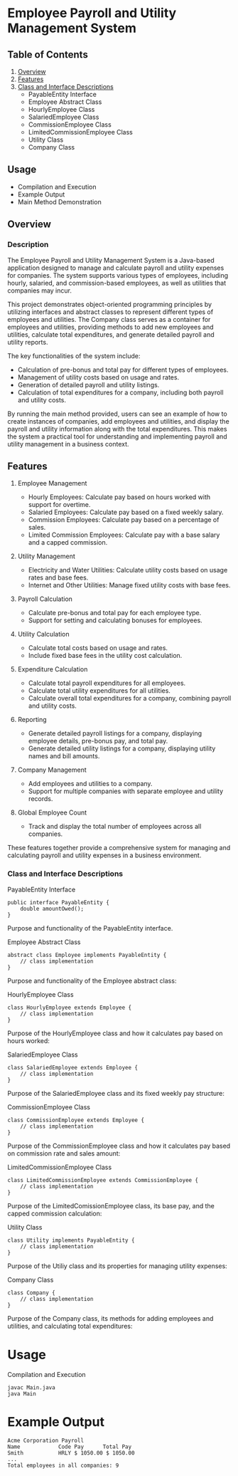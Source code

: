 # Employee Payroll and Utility Management System


## Table of Contents

1. [Overview](#Overview)
2. [Features](#Features)
3. [Class and Interface Descriptions](#Class-and-Interface-Descriptions)
    - PayableEntity Interface
    - Employee Abstract Class
    - HourlyEmployee Class
    - SalariedEmployee Class
    - CommissionEmployee Class
    - LimitedCommissionEmployee Class
    - Utility Class
    - Company Class
   
 ## Usage
- Compilation and Execution
- Example Output
- Main Method Demonstration
  
## Overview
### Description
The Employee Payroll and Utility Management System is a Java-based application designed to manage and calculate payroll and utility expenses for companies. The system supports various types of employees, including hourly, salaried, and commission-based employees, as well as utilities that companies may incur.

This project demonstrates object-oriented programming principles by utilizing interfaces and abstract classes to represent different types of employees and utilities. The Company class serves as a container for employees and utilities, providing methods to add new employees and utilities, calculate total expenditures, and generate detailed payroll and utility reports.

The key functionalities of the system include:

- Calculation of pre-bonus and total pay for different types of employees.
- Management of utility costs based on usage and rates.
- Generation of detailed payroll and utility listings.
- Calculation of total expenditures for a company, including both payroll and utility costs.

By running the main method provided, users can see an example of how to create instances of companies, add employees and utilities, and display the payroll and utility information along with the total expenditures. This makes the system a practical tool for understanding and implementing payroll and utility management in a business context.

## Features

1. Employee Management
    - Hourly Employees: Calculate pay based on hours worked with support for overtime.
    - Salaried Employees: Calculate pay based on a fixed weekly salary.
    - Commission Employees: Calculate pay based on a percentage of sales.
    - Limited Commission Employees: Calculate pay with a base salary and a capped commission.

2. Utility Management
    - Electricity and Water Utilities: Calculate utility costs based on usage rates and base fees.
    - Internet and Other Utilities: Manage fixed utility costs with base fees.

3. Payroll Calculation
    - Calculate pre-bonus and total pay for each employee type.
    - Support for setting and calculating bonuses for employees.

4. Utility Calculation
    - Calculate total costs based on usage and rates.
    - Include fixed base fees in the utility cost calculation.

5. Expenditure Calculation
    - Calculate total payroll expenditures for all employees.
    - Calculate total utility expenditures for all utilities.
    - Calculate overall total expenditures for a company, combining payroll and utility costs.

6. Reporting
    - Generate detailed payroll listings for a company, displaying employee details, pre-bonus pay, and total pay.
    - Generate detailed utility listings for a company, displaying utility names and bill amounts.

7. Company Management
    - Add employees and utilities to a company.
    - Support for multiple companies with separate employee and utility records.

8. Global Employee Count
    - Track and display the total number of employees across all companies.

These features together provide a comprehensive system for managing and calculating payroll and utility expenses in a business environment.


### Class and Interface Descriptions

PayableEntity Interface
```
public interface PayableEntity {
    double amountOwed();
}
```
 Purpose and functionality of the PayableEntity interface.


Employee Abstract Class
```
abstract class Employee implements PayableEntity {
    // class implementation
}
```
 Purpose and functionality of the Employee abstract class:

HourlyEmployee Class
```
class HourlyEmployee extends Employee {
    // class implementation
}
```
Purpose of the HourlyEmployee class and how it calculates pay based on hours worked:


SalariedEmployee Class
```
class SalariedEmployee extends Employee {
    // class implementation
}
```
Purpose of the SalariedEmployee class and its fixed weekly pay structure:

CommissionEmployee Class
```
class CommissionEmployee extends Employee {
    // class implementation
}
```
Purpose of the CommissionEmployee class and how it calculates 
pay based on commission rate and sales amount:


LimitedCommissionEmployee Class
```
class LimitedCommissionEmployee extends CommissionEmployee {
    // class implementation
}
```

Purpose of the LimitedComissionEmployee class, its base pay, 
and the capped commission calculation:

Utility Class
```
class Utility implements PayableEntity {
    // class implementation
}
```

Purpose of the Utiliy class and its properties for managing utility expenses:

Company Class
```
class Company {
    // class implementation
}
```

Purpose of the Company class, its methods for adding employees and utilities, and
calculating total expenditures:


# Usage
Compilation and Execution
```
javac Main.java
java Main
```
# Example Output
```
Acme Corporation Payroll
Name            Code Pay      Total Pay
Smith           HRLY $ 1050.00 $ 1050.00
...
Total employees in all companies: 9
```

